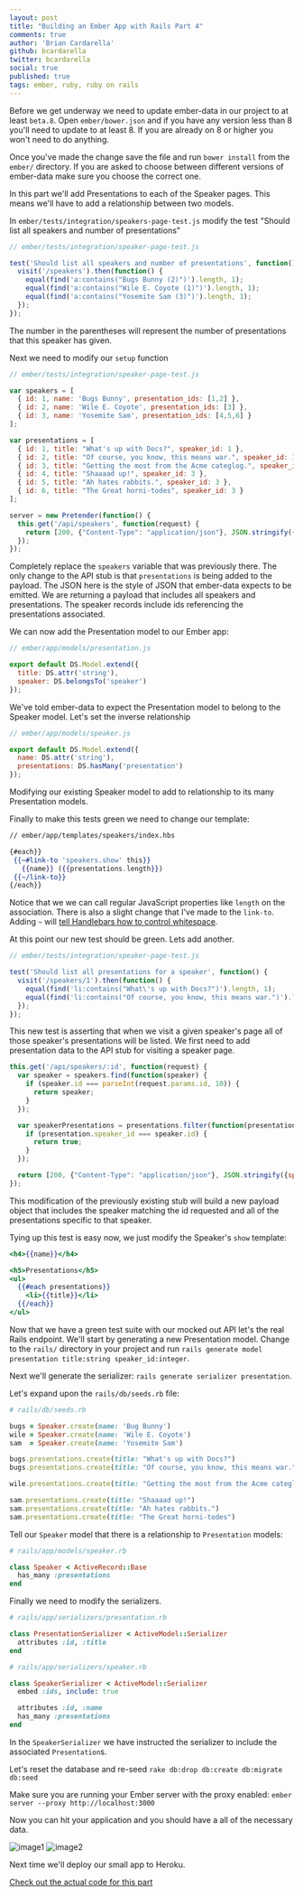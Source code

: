 ```yaml
---
layout: post
title: "Building an Ember App with Rails Part 4"
comments: true
author: 'Brian Cardarella'
github: bcardarella
twitter: bcardarella
social: true
published: true
tags: ember, ruby, ruby on rails
---
```


Before we get underway we need to update ember-data in our project to at
least `beta.8`. Open `ember/bower.json` and if you have any version
less than 8 you'll need to update to at least 8. If you are already on 8
or higher you won't need to do anything.

Once you've made the change save the file and run `bower install` from
the `ember/` directory. If you are asked to choose between different
versions of ember-data make sure you choose the correct one.

In this part we'll add Presentations to each of the Speaker pages. This
means we'll have to add a relationship between two models.

In `ember/tests/integration/speakers-page-test.js` modify the test
"Should list all speakers and number of presentations"

```javascript
// ember/tests/integration/speaker-page-test.js

test('Should list all speakers and number of presentations', function() {
  visit('/speakers').then(function() {
    equal(find('a:contains("Bugs Bunny (2)")').length, 1);
    equal(find('a:contains("Wile E. Coyote (1)")').length, 1);
    equal(find('a:contains("Yosemite Sam (3)")').length, 1);
  });
});
```

The number in the parentheses will represent the number of presentations that this speaker 
has given.

Next we need to modify our `setup` function

```javascript
// ember/tests/integration/speaker-page-test.js

var speakers = [
  { id: 1, name: 'Bugs Bunny', presentation_ids: [1,2] },
  { id: 2, name: 'Wile E. Coyote', presentation_ids: [3] },
  { id: 3, name: 'Yosemite Sam', presentation_ids: [4,5,6] }
];

var presentations = [
  { id: 1, title: "What's up with Docs?", speaker_id: 1 },
  { id: 2, title: "Of course, you know, this means war.", speaker_id: 1 },
  { id: 3, title: "Getting the most from the Acme categlog.", speaker_id: 2 },
  { id: 4, title: "Shaaaad up!", speaker_id: 3 },
  { id: 5, title: "Ah hates rabbits.", speaker_id: 3 },
  { id: 6, title: "The Great horni-todes", speaker_id: 3 }
];

server = new Pretender(function() {
  this.get('/api/speakers', function(request) {
    return [200, {"Content-Type": "application/json"}, JSON.stringify({speakers: speakers, presentations: presentations})];
  });
});
```

Completely replace the `speakers` variable that was previously there. The only change to the API stub is that
`presentations` is being added to the payload. The JSON here is the
style of JSON that ember-data expects to be emitted. We are returning a
payload that includes all speakers and presentations. The speaker
records include ids referencing the presentations associated.

We can now add the Presentation model to our Ember app:

```javascript
// ember/app/models/presentation.js

export default DS.Model.extend({
  title: DS.attr('string'),
  speaker: DS.belongsTo('speaker')
}); 
```

We've told ember-data to expect the Presentation model to belong to the
Speaker model. Let's set the inverse relationship

```javascript
// ember/app/models/speaker.js

export default DS.Model.extend({
  name: DS.attr('string'),
  presentations: DS.hasMany('presentation')
});
```

Modifying our existing Speaker model to add to relationship to its many
Presentation models.

Finally to make this tests green we need to change our template:

```handlebars
// ember/app/templates/speakers/index.hbs

{#each}}
 {{~#link-to 'speakers.show' this}}
   {{name}} ({{presentations.length}})
 {{~/link-to}}
{/each}}
```

Notice that we we can call regular JavaScript properties like `length` on the association.
There is also a slight change that I've made to the `link-to`. Adding
`~` will [tell Handlebars how to control
whitespace](http://handlebarsjs.com/block_helpers.html#whitespace-control).

At this point our new test should be green. Lets add another.

```javascript
// ember/tests/integration/speaker-page-test.js

test('Should list all presentations for a speaker', function() {
  visit('/speakers/1').then(function() {
    equal(find('li:contains("What\'s up with Docs?")').length, 1);
    equal(find('li:contains("Of course, you know, this means war.")').length, 1);
  });
});
```

This new test is asserting that when we visit a given speaker's page all
of those speaker's presentations will be listed. We first need to add
presentation data to the API stub for visiting a speaker page.

```javascript
this.get('/api/speakers/:id', function(request) {
  var speaker = speakers.find(function(speaker) {
    if (speaker.id === parseInt(request.params.id, 10)) {
      return speaker;
    }
  });

  var speakerPresentations = presentations.filter(function(presentation) {
    if (presentation.speaker_id === speaker.id) {
      return true;
    }
  });

  return [200, {"Content-Type": "application/json"}, JSON.stringify({speaker: speaker, presentations: speakerPresentations})];
});
```

This modification of the previously existing stub will build a new payload object that
includes the speaker matching the id requested and all of the
presentations specific to that speaker.

Tying up this test is easy now, we just modify the Speaker's `show`
template:

```handlebars
<h4>{{name}}</h4>

<h5>Presentations</h5>
<ul>
  {{#each presentations}}
    <li>{{title}}</li>
  {{/each}}
</ul>
```

Now that we have a green test suite with our mocked out API let's the
real Rails endpoint. We'll start by generating a new Presentation model.
Change to the `rails/` directory in your project and run `rails generate
model presentation title:string speaker_id:integer`.

Next we'll generate the serializer: `rails generate serializer
presentation`.

Let's expand upon the `rails/db/seeds.rb` file:

```ruby
# rails/db/seeds.rb

bugs = Speaker.create(name: 'Bug Bunny')
wile = Speaker.create(name: 'Wile E. Coyote')
sam  = Speaker.create(name: 'Yosemite Sam')

bugs.presentations.create(title: "What's up with Docs?")
bugs.presentations.create(title: "Of course, you know, this means war.")

wile.presentations.create(title: "Getting the most from the Acme categlog.")

sam.presentations.create(title: "Shaaaad up!")
sam.presentations.create(title: "Ah hates rabbits.")
sam.presentations.create(title: "The Great horni-todes")
```

Tell our `Speaker` model that there is a relationship to `Presentation`
models:

```ruby
# rails/app/models/speaker.rb

class Speaker < ActiveRecord::Base
  has_many :presentations
end
```

Finally we need to modify the serializers.

```ruby
# rails/app/serializers/presentation.rb

class PresentationSerializer < ActiveModel::Serializer
  attributes :id, :title
end
```

```ruby
# rails/app/serializers/speaker.rb

class SpeakerSerializer < ActiveModel::Serializer
  embed :ids, include: true

  attributes :id, :name
  has_many :presentations
end
```

In the `SpeakerSerializer` we have instructed the serializer to include
the associated `Presentation`s.

Let's reset the database and re-seed `rake db:drop db:create db:migrate db:seed`

Make sure you are running your Ember server with the proxy enabled:
`ember server --proxy http://localhost:3000`

Now you can hit your application and you should have a all of the
necessary data. 

![image1](http://i.imgur.com/jmHGxgS.png)
![image2](http://i.imgur.com/plrKLvg.png)

Next time we'll deploy our small app to Heroku.

[Check out the actual code for this
part](https://github.com/bostonember/website/commit/10f838ff1bfb0aa1307d4de6587889489697c8da)
